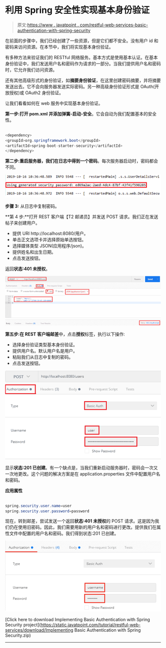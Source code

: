 # 利用 Spring 安全性实现基本身份验证

> 原文:[https://www . javatpoint . com/restful-web-services-basic-authentication-with-spring-security](https://www.javatpoint.com/restful-web-services-basic-authentication-with-spring-security)

在前面的步骤中，我们已经创建了一些资源，但是它们都不安全。没有用户 id 和密码来访问资源。在本节中，我们将实现基本身份验证。

有多种方法来验证我们的 RESTful 网络服务。基本方式是使用基本认证。在基本身份验证中，我们发送用户名和密码作为请求的一部分。当我们提供用户名和密码时，它允许我们访问资源。

还有其他高级形式的身份验证，如**摘要身份验证**，在这里创建密码摘要，并将摘要发送出去。它不会向服务器发送实际密码。另一种高级身份验证形式是 OAuth(开放授权)或 OAuth2 身份验证。

让我们看看如何在 web 服务中实现基本身份验证。

**第一步:**打开 **pom.xml** 并添加**弹簧-启动-安全**。它会自动为我们配置基本的安全性。

```java

<dependency>
<groupId>org.springframework.boot</groupId>
<artifactId>spring-boot-starter-security</artifactId>
</dependency>

```

**第二步:**重启服务器，我们在日志中得到一个**密码**。每次服务器启动时，密码都会不同。

![Implementing Basic Authentication with Spring Security](img/eb46a78560d03f5f0d4f0c93d5e06f16.png)

**步骤 3:** 从日志中复制密码。

**第 4 步:**打开 REST 客户端【T2 邮递员】并发送 POST 请求。我们正在发送帖子来创建用户。

*   提供 URI http://localhost:8080/用户。
*   单击正文选项卡并选择原始单选按钮。
*   选择媒体类型 JSON(应用程序/json)。
*   提供姓名和出生日期。
*   点击发送按钮。

返回**状态:401 未授权**。

![Implementing Basic Authentication with Spring Security](img/8041853ceeef79b8d40d6b98a61b9496.png)

**第五步:**在 REST 客户端**邮差**中，点击**授权**标签，执行以下操作:

*   选择身份验证类型基本身份验证。
*   提供用户名。默认用户名是用户。
*   粘贴我们从日志中复制的密码。
*   点击发送按钮。

![Implementing Basic Authentication with Spring Security](img/534cd47036421166d610d2b74020c2c3.png)

显示**状态:201 已创建**。有一个缺点是，当我们重新启动服务器时，密码会一次又一次地更改。这个问题的解决方案是在 application.properties 文件中配置用户名和密码。

**应用属性**

```java

spring.security.user.name=user
spring.security.user.password=password

```

现在，转到邮差，尝试发送一个返回**状态:401 未授权**的 POST 请求。这是因为我们仍在使用旧密码。因此，我们需要用新的用户名和密码进行更改。提供我们在属性文件中配置的用户名和密码。我们得到状态:201 已创建。

![Implementing Basic Authentication with Spring Security](img/f1abb9a092afaaea6169bce0662a36a5.png)

[Click here to download Implementing Basic Authentication with Spring Security project](https://static.javatpoint.com/tutorial/restful-web-services/download/Implementing Basic Authentication with Spring Security.zip)

* * *